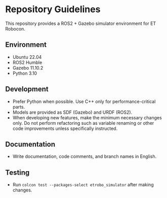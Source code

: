 # Repository Guidelines

This repository provides a ROS2 + Gazebo simulator environment for ET Robocon.

## Environment
- Ubuntu 22.04
- ROS2 Humble
- Gazebo 11.10.2
- Python 3.10

## Development
- Prefer Python when possible. Use C++ only for performance-critical parts.
- Models are provided as SDF (Gazebo) and URDF (ROS2).
- When developing new features, make the minimum necessary changes only. Do not perform refactoring such as variable renaming or other code improvements unless specifically instructed.

## Documentation
- Write documentation, code comments, and branch names in English.

## Testing
- Run `colcon test --packages-select etrobo_simulator` after making changes.


